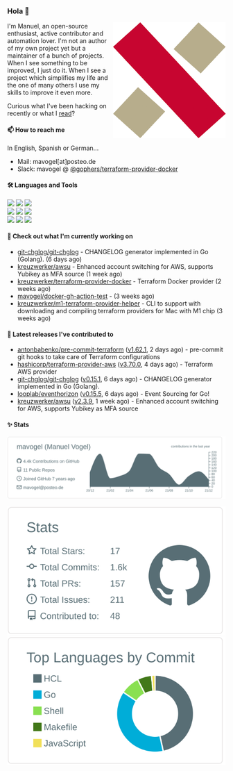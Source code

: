### Hola 👋

<img align="right" src="https://raw.githubusercontent.com/kreuzwerkerbot/kreuzwerkerbot/master/assets/xw.png" width="260">

I'm Manuel, an open-source enthusiast, active contributor and automation lover. I'm not an author of my own project 
yet but a maintainer of a bunch of projects. When I see something to be improved, I just do it. When I see a project
which simplifies my life and the one of many others I use my skills to improve it even more.

Curious what I've been hacking on recently or what I [read](https://www.goodreads.com/user/show/128554892-manuel-vogel)?

#### 📫 How to reach me
In English, Spanish or German...

- Mail: mavogel[at]posteo.de
- Slack: mavogel @ [@gophers/terraform-provider-docker](https://gophers.slack.com/archives/C01G9TN5V36)

#### 🛠 Languages and Tools
<p>

  <code><img width="10%" src="https://www.vectorlogo.zone/logos/golang/golang-horizontal.svg"></code>
  <code><img width="10%" src="https://www.vectorlogo.zone/logos/typescriptlang/typescriptlang-official.svg"></code>
  <code><img width="10%" src="https://www.vectorlogo.zone/logos/nodejs/nodejs-horizontal.svg"></code>
  <br />
  <code><img width="10%" src="https://www.vectorlogo.zone/logos/amazon_aws/amazon_aws-ar21.svg"></code>
  <code><img width="10%" src="https://www.vectorlogo.zone/logos/terraformio/terraformio-ar21.svg"></code>
  <code><img width="10%" src="https://www.vectorlogo.zone/logos/gnu_bash/gnu_bash-ar21.svg"></code>
  <br />
  <code><img width="10%" src="https://www.vectorlogo.zone/logos/kubernetes/kubernetes-ar21.svg"></code>
  <code><img width="10%" src="https://www.vectorlogo.zone/logos/docker/docker-ar21.svg"></code>
  <code><img width="10%" src="https://www.vectorlogo.zone/logos/containerdio/containerdio-ar21.svg"></code>
  <br />
 
</p>

#### 👷 Check out what I'm currently working on

- [git-chglog/git-chglog](https://github.com/git-chglog/git-chglog) - CHANGELOG generator implemented in Go (Golang). (6 days ago)
- [kreuzwerker/awsu](https://github.com/kreuzwerker/awsu) - Enhanced account switching for AWS, supports Yubikey as MFA source (1 week ago)
- [kreuzwerker/terraform-provider-docker](https://github.com/kreuzwerker/terraform-provider-docker) - Terraform Docker provider (2 weeks ago)
- [mavogel/docker-gh-action-test](https://github.com/mavogel/docker-gh-action-test) -  (3 weeks ago)
- [kreuzwerker/m1-terraform-provider-helper](https://github.com/kreuzwerker/m1-terraform-provider-helper) - CLI to support with downloading and compiling terraform providers for Mac with M1 chip (3 weeks ago)

#### 🔭 Latest releases I've contributed to

- [antonbabenko/pre-commit-terraform](https://github.com/antonbabenko/pre-commit-terraform) ([v1.62.1](https://github.com/antonbabenko/pre-commit-terraform/releases/tag/v1.62.1), 2 days ago) - pre-commit git hooks to take care of Terraform configurations
- [hashicorp/terraform-provider-aws](https://github.com/hashicorp/terraform-provider-aws) ([v3.70.0](https://github.com/hashicorp/terraform-provider-aws/releases/tag/v3.70.0), 4 days ago) - Terraform AWS provider
- [git-chglog/git-chglog](https://github.com/git-chglog/git-chglog) ([v0.15.1](https://github.com/git-chglog/git-chglog/releases/tag/v0.15.1), 6 days ago) - CHANGELOG generator implemented in Go (Golang).
- [looplab/eventhorizon](https://github.com/looplab/eventhorizon) ([v0.15.5](https://github.com/looplab/eventhorizon/releases/tag/v0.15.5), 6 days ago) - Event Sourcing for Go!
- [kreuzwerker/awsu](https://github.com/kreuzwerker/awsu) ([v2.3.9](https://github.com/kreuzwerker/awsu/releases/tag/v2.3.9), 1 week ago) - Enhanced account switching for AWS, supports Yubikey as MFA source
#### ✨ Stats

[![](https://raw.githubusercontent.com/mavogel/mavogel/master/profile-summary-card-output/default/0-profile-details.svg)](https://github.com/vn7n24fzkq/github-profile-summary-cards)

[![](https://raw.githubusercontent.com/mavogel/mavogel/master/profile-summary-card-output/default/3-stats.svg)](https://github.com/vn7n24fzkq/github-profile-summary-cards)
[![](https://raw.githubusercontent.com/mavogel/mavogel/master/profile-summary-card-output/default/2-most-commit-language.svg)](https://github.com/vn7n24fzkq/github-profile-summary-cards)

